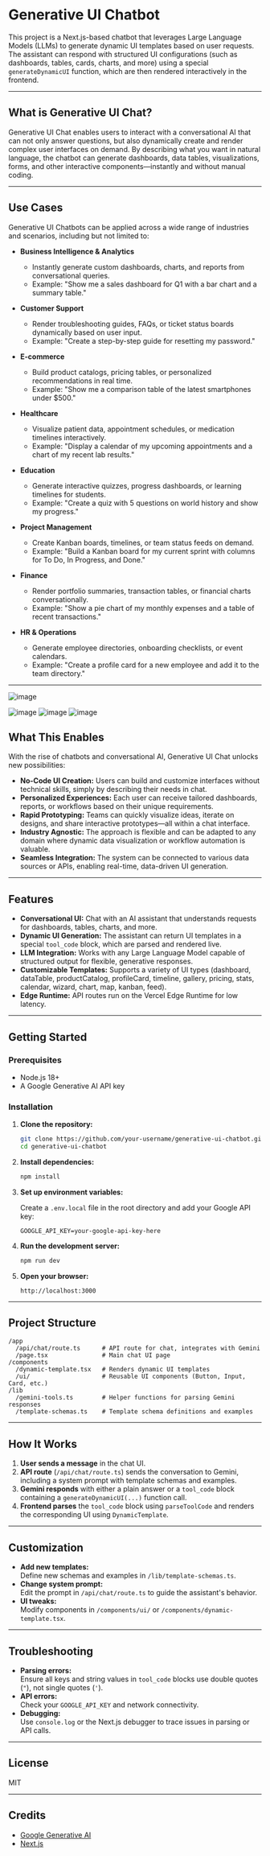 

# Generative UI Chatbot

This project is a Next.js-based chatbot that leverages Large Language Models (LLMs) to generate dynamic UI templates based on user requests. The assistant can respond with structured UI configurations (such as dashboards, tables, cards, charts, and more) using a special `generateDynamicUI` function, which are then rendered interactively in the frontend.

---

## What is Generative UI Chat?

Generative UI Chat enables users to interact with a conversational AI that can not only answer questions, but also dynamically create and render complex user interfaces on demand. By describing what you want in natural language, the chatbot can generate dashboards, data tables, visualizations, forms, and other interactive components—instantly and without manual coding.

---

## Use Cases

Generative UI Chatbots can be applied across a wide range of industries and scenarios, including but not limited to:

- **Business Intelligence & Analytics**
  - Instantly generate custom dashboards, charts, and reports from conversational queries.
  - Example: "Show me a sales dashboard for Q1 with a bar chart and a summary table."

- **Customer Support**
  - Render troubleshooting guides, FAQs, or ticket status boards dynamically based on user input.
  - Example: "Create a step-by-step guide for resetting my password."

- **E-commerce**
  - Build product catalogs, pricing tables, or personalized recommendations in real time.
  - Example: "Show me a comparison table of the latest smartphones under $500."

- **Healthcare**
  - Visualize patient data, appointment schedules, or medication timelines interactively.
  - Example: "Display a calendar of my upcoming appointments and a chart of my recent lab results."

- **Education**
  - Generate interactive quizzes, progress dashboards, or learning timelines for students.
  - Example: "Create a quiz with 5 questions on world history and show my progress."

- **Project Management**
  - Create Kanban boards, timelines, or team status feeds on demand.
  - Example: "Build a Kanban board for my current sprint with columns for To Do, In Progress, and Done."

- **Finance**
  - Render portfolio summaries, transaction tables, or financial charts conversationally.
  - Example: "Show a pie chart of my monthly expenses and a table of recent transactions."

- **HR & Operations**
  - Generate employee directories, onboarding checklists, or event calendars.
  - Example: "Create a profile card for a new employee and add it to the team directory."

---
![image](https://github.com/user-attachments/assets/c17ec7aa-f345-442c-a4e1-2f9e8d439f8f)

![image](https://github.com/user-attachments/assets/48bd560a-efc1-4b3e-89c1-509ded0516b3)
![image](https://github.com/user-attachments/assets/3ed12e86-ebe1-4bd3-b0ec-f3cfcb2d6df2)
![image](https://github.com/user-attachments/assets/c6195744-3041-4e73-83d1-a9b8fbf1771c)

## What This Enables

With the rise of chatbots and conversational AI, Generative UI Chat unlocks new possibilities:

- **No-Code UI Creation:** Users can build and customize interfaces without technical skills, simply by describing their needs in chat.
- **Personalized Experiences:** Each user can receive tailored dashboards, reports, or workflows based on their unique requirements.
- **Rapid Prototyping:** Teams can quickly visualize ideas, iterate on designs, and share interactive prototypes—all within a chat interface.
- **Industry Agnostic:** The approach is flexible and can be adapted to any domain where dynamic data visualization or workflow automation is valuable.
- **Seamless Integration:** The system can be connected to various data sources or APIs, enabling real-time, data-driven UI generation.

---

## Features

- **Conversational UI:** Chat with an AI assistant that understands requests for dashboards, tables, charts, and more.
- **Dynamic UI Generation:** The assistant can return UI templates in a special `tool_code` block, which are parsed and rendered live.
- **LLM Integration:** Works with any Large Language Model capable of structured output for flexible, generative responses.
- **Customizable Templates:** Supports a variety of UI types (dashboard, dataTable, productCatalog, profileCard, timeline, gallery, pricing, stats, calendar, wizard, chart, map, kanban, feed).
- **Edge Runtime:** API routes run on the Vercel Edge Runtime for low latency.

---

## Getting Started

### Prerequisites

- Node.js 18+
- A Google Generative AI API key

### Installation

1. **Clone the repository:**
   ```bash
   git clone https://github.com/your-username/generative-ui-chatbot.git
   cd generative-ui-chatbot
   ```

2. **Install dependencies:**
   ```bash
   npm install
   ```

3. **Set up environment variables:**

   Create a `.env.local` file in the root directory and add your Google API key:
   ```
   GOOGLE_API_KEY=your-google-api-key-here
   ```

4. **Run the development server:**
   ```bash
   npm run dev
   ```

5. **Open your browser:**
   ```
   http://localhost:3000
   ```

---

## Project Structure

```
/app
  /api/chat/route.ts      # API route for chat, integrates with Gemini
  /page.tsx               # Main chat UI page
/components
  /dynamic-template.tsx   # Renders dynamic UI templates
  /ui/                    # Reusable UI components (Button, Input, Card, etc.)
/lib
  /gemini-tools.ts        # Helper functions for parsing Gemini responses
  /template-schemas.ts    # Template schema definitions and examples
```

---

## How It Works

1. **User sends a message** in the chat UI.
2. **API route** (`/api/chat/route.ts`) sends the conversation to Gemini, including a system prompt with template schemas and examples.
3. **Gemini responds** with either a plain answer or a `tool_code` block containing a `generateDynamicUI(...)` function call.
4. **Frontend parses** the `tool_code` block using `parseToolCode` and renders the corresponding UI using `DynamicTemplate`.

---

## Customization

- **Add new templates:**  
  Define new schemas and examples in `/lib/template-schemas.ts`.
- **Change system prompt:**  
  Edit the prompt in `/api/chat/route.ts` to guide the assistant's behavior.
- **UI tweaks:**  
  Modify components in `/components/ui/` or `/components/dynamic-template.tsx`.

---

## Troubleshooting

- **Parsing errors:**  
  Ensure all keys and string values in `tool_code` blocks use double quotes (`"`), not single quotes (`'`).
- **API errors:**  
  Check your `GOOGLE_API_KEY` and network connectivity.
- **Debugging:**  
  Use `console.log` or the Next.js debugger to trace issues in parsing or API calls.

---

## License

MIT

---

## Credits

- [Google Generative AI](https://ai.google.dev/)
- [Next.js](https://nextjs.org/)